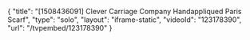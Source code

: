 {
    "title": "[1508436091] Clever Carriage Company Handappliqued Paris Scarf",
    "type": "solo",
    "layout": "iframe-static",
    "videoId": "123178390",
    "url": "\/tvpembed\/123178390"
}
